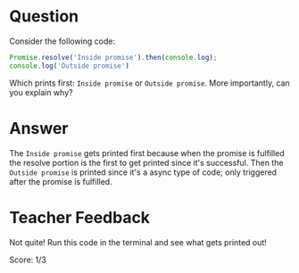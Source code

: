 # Question
Consider the following code:

```js
Promise.resolve('Inside promise').then(console.log);
console.log('Outside promise')
```

Which prints first: `Inside promise` or `Outside promise`. More importantly, can you explain why?

# Answer

The `Inside promise` gets printed first because when the promise is fulfilled the resolve portion is the first to get printed since it's successful. Then the `Outside promise` is printed since it's a async type of code; only triggered after the promise is fulfilled.

# Teacher Feedback

Not quite! Run this code in the terminal and see what gets printed out! 

Score: 1/3